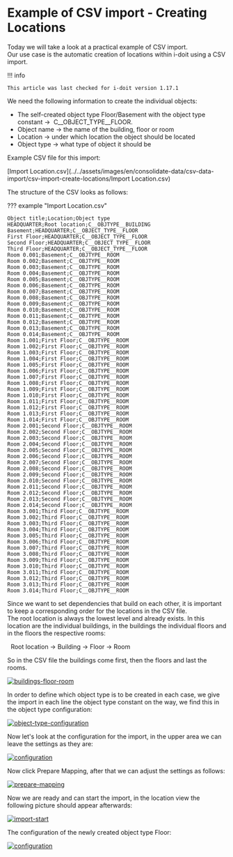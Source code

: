 # Example of CSV import - Creating Locations

Today we will take a look at a practical example of CSV import.  
Our use case is the automatic creation of locations within i-doit using a CSV import.

!!! info

    This article was last checked for i-doit version 1.17.1

  

  

We need the following information to create the individual objects:

*   The self-created object type Floor/Basement with the object type constant →  C\_\_OBJECT\_TYPE\_\_FLOOR.
*   Object name → the name of the building, floor or room
*   Location → under which location the object should be located
*   Object type → what type of object it should be

Example CSV file for this import:

[Import Location.csv](../../assets/images/en/consolidate-data/csv-data-import/csv-import-create-locations/Import Location.csv)

The structure of the CSV looks as follows:

??? example "Import Location.csv"

    Object title;Location;Object type
    HEADQUARTER;Root location;C__OBJTYPE__BUILDING
    Basement;HEADQUARTER;C__OBJECT_TYPE__FLOOR
    First Floor;HEADQUARTER;C__OBJECT_TYPE__FLOOR
    Second Floor;HEADQUARTER;C__OBJECT_TYPE__FLOOR
    Third Floor;HEADQUARTER;C__OBJECT_TYPE__FLOOR
    Room 0.001;Basement;C__OBJTYPE__ROOM
    Room 0.002;Basement;C__OBJTYPE__ROOM
    Room 0.003;Basement;C__OBJTYPE__ROOM
    Room 0.004;Basement;C__OBJTYPE__ROOM
    Room 0.005;Basement;C__OBJTYPE__ROOM
    Room 0.006;Basement;C__OBJTYPE__ROOM
    Room 0.007;Basement;C__OBJTYPE__ROOM
    Room 0.008;Basement;C__OBJTYPE__ROOM
    Room 0.009;Basement;C__OBJTYPE__ROOM
    Room 0.010;Basement;C__OBJTYPE__ROOM
    Room 0.011;Basement;C__OBJTYPE__ROOM
    Room 0.012;Basement;C__OBJTYPE__ROOM
    Room 0.013;Basement;C__OBJTYPE__ROOM
    Room 0.014;Basement;C__OBJTYPE__ROOM
    Room 1.001;First Floor;C__OBJTYPE__ROOM
    Room 1.002;First Floor;C__OBJTYPE__ROOM
    Room 1.003;First Floor;C__OBJTYPE__ROOM
    Room 1.004;First Floor;C__OBJTYPE__ROOM
    Room 1.005;First Floor;C__OBJTYPE__ROOM
    Room 1.006;First Floor;C__OBJTYPE__ROOM
    Room 1.007;First Floor;C__OBJTYPE__ROOM
    Room 1.008;First Floor;C__OBJTYPE__ROOM
    Room 1.009;First Floor;C__OBJTYPE__ROOM
    Room 1.010;First Floor;C__OBJTYPE__ROOM
    Room 1.011;First Floor;C__OBJTYPE__ROOM
    Room 1.012;First Floor;C__OBJTYPE__ROOM
    Room 1.013;First Floor;C__OBJTYPE__ROOM
    Room 1.014;First Floor;C__OBJTYPE__ROOM
    Room 2.001;Second Floor;C__OBJTYPE__ROOM
    Room 2.002;Second Floor;C__OBJTYPE__ROOM
    Room 2.003;Second Floor;C__OBJTYPE__ROOM
    Room 2.004;Second Floor;C__OBJTYPE__ROOM
    Room 2.005;Second Floor;C__OBJTYPE__ROOM
    Room 2.006;Second Floor;C__OBJTYPE__ROOM
    Room 2.007;Second Floor;C__OBJTYPE__ROOM
    Room 2.008;Second Floor;C__OBJTYPE__ROOM
    Room 2.009;Second Floor;C__OBJTYPE__ROOM
    Room 2.010;Second Floor;C__OBJTYPE__ROOM
    Room 2.011;Second Floor;C__OBJTYPE__ROOM
    Room 2.012;Second Floor;C__OBJTYPE__ROOM
    Room 2.013;Second Floor;C__OBJTYPE__ROOM
    Room 2.014;Second Floor;C__OBJTYPE__ROOM
    Room 3.001;Third Floor;C__OBJTYPE__ROOM
    Room 3.002;Third Floor;C__OBJTYPE__ROOM
    Room 3.003;Third Floor;C__OBJTYPE__ROOM
    Room 3.004;Third Floor;C__OBJTYPE__ROOM
    Room 3.005;Third Floor;C__OBJTYPE__ROOM
    Room 3.006;Third Floor;C__OBJTYPE__ROOM
    Room 3.007;Third Floor;C__OBJTYPE__ROOM
    Room 3.008;Third Floor;C__OBJTYPE__ROOM
    Room 3.009;Third Floor;C__OBJTYPE__ROOM
    Room 3.010;Third Floor;C__OBJTYPE__ROOM
    Room 3.011;Third Floor;C__OBJTYPE__ROOM
    Room 3.012;Third Floor;C__OBJTYPE__ROOM
    Room 3.013;Third Floor;C__OBJTYPE__ROOM
    Room 3.014;Third Floor;C__OBJTYPE__ROOM

Since we want to set dependencies that build on each other, it is important to keep a corresponding order for the locations in the CSV file.  
The root location is always the lowest level and already exists. In this location are the individual buildings, in the buildings the individual floors and in the floors the respective rooms:

  Root location → Building → Floor → Room

So in the CSV file the buildings come first, then the floors and last the rooms.

[![buildings-floor-room](../../assets/images/en/consolidate-data/csv-data-import/csv-import-create-locations/1-csv-cl.png)](../../assets/images/en/consolidate-data/csv-data-import/csv-import-create-locations/1-csv-cl.png)

In order to define which object type is to be created in each case, we give the import in each line the object type constant on the way, we find this in the object type configuration:

[![object-type-configuration](../../assets/images/en/consolidate-data/csv-data-import/csv-import-create-locations/2-csv-cl.png)](../../assets/images/en/consolidate-data/csv-data-import/csv-import-create-locations/2-csv-cl.png)

Now let's look at the configuration for the import, in the upper area we can leave the settings as they are:

[![configuration](../../assets/images/en/consolidate-data/csv-data-import/csv-import-create-locations/3-csv-cl.png)](../../assets/images/en/consolidate-data/csv-data-import/csv-import-create-locations/3-csv-cl.png)

Now click Prepare Mapping, after that we can adjust the settings as follows:

[![prepare-mapping](../../assets/images/en/consolidate-data/csv-data-import/csv-import-create-locations/4-csv-cl.png)](../../assets/images/en/consolidate-data/csv-data-import/csv-import-create-locations/4-csv-cl.png)

Now we are ready and can start the import, in the location view the following picture should appear afterwards:

[![import-start](../../assets/images/en/consolidate-data/csv-data-import/csv-import-create-locations/5-csv-cl.png)](../../assets/images/en/consolidate-data/csv-data-import/csv-import-create-locations/5-csv-cl.png)

The configuration of the newly created object type Floor:

[![configuration](../../assets/images/en/consolidate-data/csv-data-import/csv-import-create-locations/6-csv-cl.png)](../../assets/images/en/consolidate-data/csv-data-import/csv-import-create-locations/6-csv-cl.png)